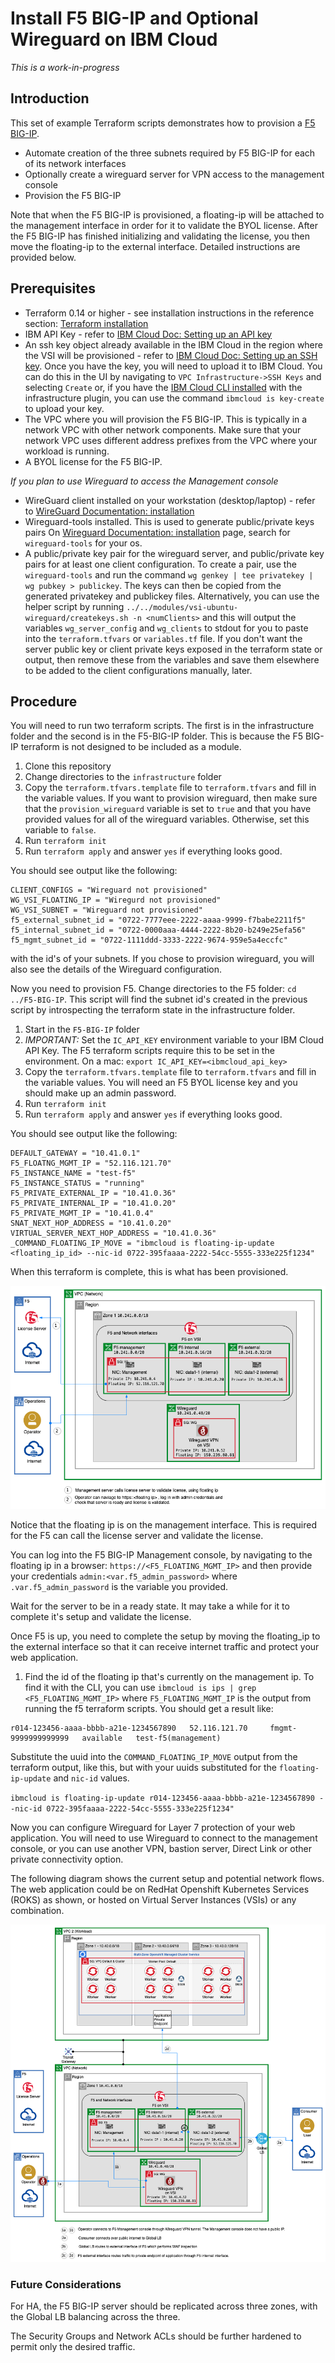 # Install F5 BIG-IP and Optional Wireguard on IBM Cloud

*This is a work-in-progress*

## Introduction

This set of example Terraform scripts demonstrates how to provision a [F5 BIG-IP](https://cloud.ibm.com/catalog/content/ibmcloud_schematics_bigip_multinic_declared-1.0-d33f1544-e938-478a-b0dd-d883370f08d0-global).

* Automate creation of the three subnets required by F5 BIG-IP for each of its network interfaces
* Optionally create a wireguard server for VPN access to the management console
* Provision the F5 BIG-IP

Note that when the F5 BIG-IP is provisioned, a floating-ip will be attached to the management interface in order for it to validate the BYOL license.  After the F5 BIG-IP has finished initializing and validating the license, you then move the floating-ip to the external interface.  Detailed instructions are provided below.


## Prerequisites

* Terraform 0.14 or higher -  see installation instructions in the reference section:  [Terraform installation](#terraform-installation)
* IBM API Key - refer to  [IBM Cloud Doc: Setting up an API key](https://cloud.ibm.com/docs/account?topic=account-userapikey#create_user_key)
* An ssh key object already available in the IBM Cloud in the region where the VSI will be provisioned - refer to [IBM Cloud Doc: Setting up an SSH key](https://cloud.ibm.com/docs/vpc?topic=vpc-ssh-keys).  Once you have the key, you will need to upload it to IBM Cloud.  You can do this in the UI by navigating to `VPC Infrastructure->SSH Keys` and selecting `Create` or, if you have the [IBM Cloud CLI installed](https://cloud.ibm.com/docs/cli?topic=cli-getting-started) with the infrastructure plugin, you can use the command `ibmcloud is key-create` to upload your key.  
* The VPC where you will provision the F5 BIG-IP.  This is typically in a network VPC with other network components.  Make sure that your network VPC uses different address prefixes from the VPC where your workload is running.  
* A BYOL license for the F5 BIG-IP.

*If you plan to use Wireguard to access the Management console*

* WireGuard client installed on your workstation (desktop/laptop) - refer to [WireGuard Documentation: installation](https://www.WireGuard.com/install/)
* Wireguard-tools installed.  This is used to generate public/private keys pairs On [Wireguard Documentation: installation](https://www.WireGuard.com/install/) page, search for `wireguard-tools` for your os.
* A public/private key pair for the wireguard server, and public/private key pairs for at least one client configuration.  To create a pair, use the `wireguard-tools` and run the command `wg genkey | tee privatekey | wg pubkey > publickey`.  The keys can then be copied from the generated privatekey and publickey files.  Alternatively, you can use the helper script by running `../../modules/vsi-ubuntu-wireguard/createkeys.sh -n <numClients>` and this will output the variables `wg_server_config` and `wg_clients` to stdout for you to paste into the `terraform.tfvars` or `variables.tf` file.  If you don't want the server public key or client private keys exposed in the terraform state or output, then remove these from the variables and save them elsewhere to be added to the client configurations manually, later.


## Procedure

You will need to run two terraform scripts.  The first is in the infrastructure folder and the second is in the F5-BIG-IP folder.  This is because the F5 BIG-IP terraform is not designed to be included as a module.

1. Clone this repository
1. Change directories to the `infrastructure` folder
1. Copy the `terraform.tfvars.template` file to `terraform.tfvars` and fill in the variable values.  If you want to provision wireguard, then make sure that the `provision_wireguard` variable is set to `true` and that you have provided values for all of the wireguard variables.  Otherwise, set this variable to `false`.
1. Run `terraform init`
1. Run `terraform apply` and answer `yes` if everything looks good.

You should see output like the following:

```
CLIENT_CONFIGS = "Wireguard not provisioned"
WG_VSI_FLOATING_IP = "Wiregurd not provisioned"
WG_VSI_SUBNET = "Wireguard not provisioned"
f5_external_subnet_id = "0722-7777eee-2222-aaaa-9999-f7babe2211f5"
f5_internal_subnet_id = "0722-0000aaa-4444-2222-8b20-b249e25efa56"
f5_mgmt_subnet_id = "0722-1111ddd-3333-2222-9674-959e5a4eccfc"
```
with the id's of your subnets.  If you chose to provision wireguard, you will also see the details of the Wireguard configuration.

Now you need to provision F5.  Change directories to the F5 folder: `cd ../F5-BIG-IP`.   This script will find the subnet id's created in the previous script by introspecting the terraform state in the infrastructure folder.

1. Start in the `F5-BIG-IP` folder
1. _IMPORTANT:_ Set the `IC_API_KEY` environment variable to your IBM Cloud API Key.  The F5 terraform scripts require this to be set in the environment.  On a mac: `export IC_API_KEY=<ibmcloud_api_key>`
1. Copy the `terraform.tfvars.template` file to `terraform.tfvars` and fill in the variable values.  You will need an F5 BYOL license key and you should make up an admin password.
1. Run `terraform init`
1. Run `terraform apply` and answer `yes` if everything looks good.

You should see output like the following:

```
DEFAULT_GATEWAY = "10.41.0.1"
F5_FLOATNG_MGMT_IP = "52.116.121.70"
F5_INSTANCE_NAME = "test-f5"
F5_INSTANCE_STATUS = "running"
F5_PRIVATE_EXTERNAL_IP = "10.41.0.36"
F5_PRIVATE_INTERNAL_IP = "10.41.0.20"
F5_PRIVATE_MGMT_IP = "10.41.0.4"
SNAT_NEXT_HOP_ADDRESS = "10.41.0.20"
VIRTUAL_SERVER_NEXT_HOP_ADDRESS = "10.41.0.36"
_COMMAND_FLOATING_IP_MOVE = "ibmcloud is floating-ip-update <floating_ip_id> --nic-id 0722-395faaaa-2222-54cc-5555-333e225f1234"
```

When this terraform is complete, this is what has been provisioned.

![F5 Provisioned](images/f5-1.png)

Notice that the floating ip is on the management interface.  This is required for the F5 can call the license server and validate the license.

You can log into the F5 BIG-IP Management console, by navigating to the floating ip in a browser: `https://<F5_FLOATING_MGMT_IP>` and then provide your credentials `admin:<var.f5_admin_password>` where `.var.f5_admin_password` is the variable you provided.

Wait for the server to be in a ready state.  It may take a while for it to complete it's setup and validate the license.

Once F5 is up, you need to complete the setup by moving the floating_ip to the external interface so that it can receive internet traffic and protect your web application.

1. Find the id of the floating ip that's currently on the management ip.  To find it with the CLI, you can use `ibmcloud is ips | grep <F5_FLOATING_MGMT_IP>` where `F5_FLOATING_MGMT_IP` is the output from running the f5 terraform scripts.   You should get a result like:
```
r014-123456-aaaa-bbbb-a21e-1234567890   52.116.121.70     fmgmt-9999999999999   available   test-f5(management)
```

Substitute the uuid into the `COMMAND_FLOATING_IP_MOVE` output from the terraform output, like this, but with your uuids substituted for the `floating-ip-update` and `nic-id` values.

`ibmcloud is floating-ip-update r014-123456-aaaa-bbbb-a21e-1234567890 --nic-id 0722-395faaaa-2222-54cc-5555-333e225f1234"`

Now you can configure Wireguard for Layer 7 protection of your web application.  You will need to use Wireguard to connect to the management console, or you can use another VPN, bastion server, Direct Link or other private connectivity option.

The following diagram shows the current setup and potential network flows.  The web application could be on RedHat Openshift Kubernetes Services (ROKS) as shown, or hosted on Virtual Server Instances (VSIs) or any combination.

![F5 Provisioned](images/f5-2.png)


### Future Considerations

For HA, the F5 BIG-IP server should be replicated across three zones, with the Global LB balancing across the three.

The Security Groups and Network ACLs should be further hardened to permit only the desired traffic.

